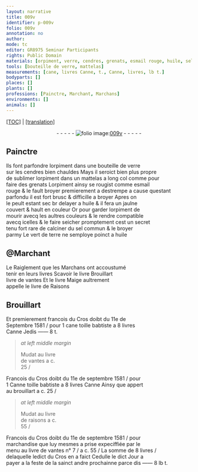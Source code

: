 ```yaml
---
layout: narrative
title: 009v
identifier: p-009v
folio: 009v
annotation: no
author:
mode: tc
editor: GR8975 Seminar Participants
rights: Public Domain
materials: [orpiment, verre, cendres, grenats, esmail rouge, huile, sel commun, vert de terre, toille babtiste]
tools: [bouteille de verre, mattelas]
measurements: [cane, livres Canne, t., Canne, livres, lb t.]
bodyparts: []
places: []
plants: []
professions: [Painctre, Marchant, Marchans]
environments: []
animals: []
---
```


 <p><a href="{{ site.baseurl }}/diplomatic/">[TOC]</a> | <a href="{{ site.baseurl }}/texts/p-009v_tl/" target="_blank">[translation]</a></p><div class="folio" align="center">- - - - - <a href="http://gallica.bnf.fr/ark:/12148/btv1b10500001g/f24.image" target="_blank"><img src="https://cu-mkp.github.io/2017-workshop-edition/assets/photo-icon.png" alt="folio image: " style="display:inline-block; margin-bottom:-3px;"/>009v</a> - - - - - </div>  
  

## <span class="pro">Painctre</span>

 
Ils font parfondre l<span class="m">orpiment</span> dans une <span class="tl">bouteille de <span class="m">verre</span></span><br/> sur les <span class="m">cendres</span> bien chauldes Mays il seroict bien plus propre<br/> de sublimer l<span class="m">orpiment</span> dans un <span class="tl">mattelas</span> a long col co<span class="exp">mm</span>e pour<br/> faire des <span class="m">grenats</span> L<span class="m">orpiment</span> ainsy se rougist comme <span class="m">esmail<br/> rouge</span> & le fault broyer premierem<span class="exp">ent</span> a destrempe a cause questa<span class="exp">n</span>t<br/> parfondu il est fort brusc & difficille a broyer Apres on<br/> le peult esta<span class="exp">n</span>t sec <span class="del">br</span> delayer a <span class="m">huile</span> & il fera un jaulne<br/> couvert & hault en couleur Or pour garder l<span class="m">orpiment</span> de<br/> mourir avecq les aultres couleurs & le rendre compatible<br/> avecq icelles & le faire seicher promptem<span class="exp">ent</span> cest un secret<br/> tenu fort rare de calciner du <span class="m">sel commun</span> & le broyer<br/> parmy Le <span class="m">vert de terre</span> ne semploye poinct a <span class="m">huile</span>
 
 
  

## @<span class="pro">Marchant</span>

 
Le Raiglement que les <span class="pro">Marchans</span> ont accoustumé<br/> tenir en leurs livres Scavoir le livre Brouillart<br/> livre de vantes Et le livre Maige aultrement<br/> appelle le livre de Raisons
 
 
  

## Brouillart

 
Et premierement <span class="pn">francois du Cros</span> doibt du <span class="tmp">11e de<br/> Septembre 1581</span> / po<span class="exp">ur</span> 1 <span class="ms">cane</span> <span class="m">toille babtiste</span> a 8 <span class="ms"><span class="cn">livres</span><br/> Canne</span> Jedis —— 8 <span class="ms"><span class="cn">t.</span></span>
 
> *at left middle margin*
> 
> 
>   Mudat au livre<br/> de vantes a c.<br/> 25 /
 
<span class="pn">Francois du Cros</span> doibt du <span class="tmp">11e de septembre 1581</span> / pour<br/> 1 <span class="ms">Canne</span> <span class="m">toille babtiste</span> a 8 <span class="ms"><span class="cn">livres</span> Canne</span> Ainsy que appert<br/> au brouillart a c. 25 /
 
> *at left middle margin*
> 
> 
>   Mudat au livre<br/> de raisons a c.<br/> 55 /
 
<span class="pn">Francois du Cros</span> doibt du <span class="tmp">11e de septembre 1581</span> / pour<br/> marchandise que luy mesmes a prise expeciffiée par le<br/> menu au livre de vantes n° 7 / a c. 55 / La somme de 8 <span class="ms"><span class="cn">livres</span></span> / <br/> delaquelle led<span class="exp">ict</span> <span class="pn">du Cros</span> en a faict Cedulle le dict <span class="tmp">Jour</span> a<br/> payer a la <span class="tmp">feste de la <span class="pn">s<span class="exp">ainc</span>t andre</span></span> prochainne parce dis —— 8 <span class="ms"><span class="cn">lb t.</span></span>
 
 